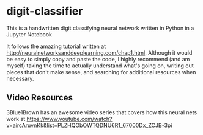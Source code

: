 # digit-classifier
This is a handwritten digit classifying neural network written in Python in a Jupyter Notebook

It follows the amazing tutorial written at http://neuralnetworksanddeeplearning.com/chap1.html.
Although it would be easy to simply copy and paste the code, I highly recommend (and am myself) taking
the time to actually understand what's going on, writing out pieces that don't make sense, and
searching for additional resources when necessary.

## Video Resources
3Blue1Brown has an awesome video series that covers how this neural nets work at
https://www.youtube.com/watch?v=aircAruvnKk&list=PLZHQObOWTQDNU6R1_67000Dx_ZCJB-3pi
